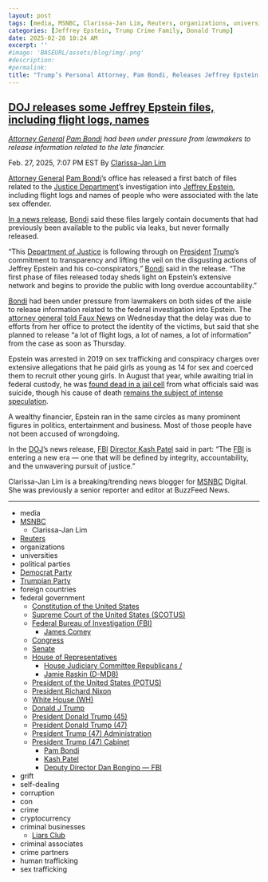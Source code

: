 ```yaml
---
layout: post
tags: [media, MSNBC, Clarissa-Jan Lim, Reuters, organizations, universities, political parties, Democrat Party, Trumpian Party, foreign countries, federal government, Constitution of the United States, Supreme Court of the United States (SCOTUS), Federal Bureau of Investigation (FBI), James Comey, Congress, Senate, House of Representatives, House Judiciary Committee Republicans /, Jamie Raskin (D-MD8), President of the United States (POTUS), President Richard Nixon, White House (WH), Donald J Trump, President Donald Trump (45), President Donald Trump (47), President Trump (47) Administration, President Trump (47) Cabinet, Pam Bondi, Kash Patel, Deputy Director Dan Bongino — FBI, grift, self-dealing, corruption, con, crime, cryptocurrency, criminal businesses, Liars Club, criminal associates, crime partners, human trafficking, sex trafficking]
categories: [Jeffrey Epstein, Trump Crime Family, Donald Trump]
date: 2025-02-28 10:24 AM
excerpt: ''
#image: 'BASEURL/assets/blog/img/.png'
#description:
#permalink:
title: "Trump’s Personal Attorney, Pam Bondi, Releases Jeffrey Epstein’s Flight Logs, Names"
---
```


## [DOJ releases some Jeffrey Epstein files, including flight logs, names](https://www.msnbc.com/top-stories/latest/jeffrey-epstein-flight-logs-names-attorney-general-pam-bondi-rcna194066)

*[Attorney General](https://www.justice.gov/) [Pam Bondi](https://www.justice.gov/ag/staff-profile/meet-attorney-general) had been under pressure from lawmakers to release information related to the late financier.*

Feb. 27, 2025, 7:07 PM EST
By [Clarissa-Jan Lim](https://www.msnbc.com/author/clarissa-jan-lim-ncpn1307846)

[Attorney General](https://www.justice.gov/) [Pam Bondi](https://www.msnbc.com/rachel-maddow-show/maddowblog/pam-bondi-brings-partisan-politics-back-attorney-generals-office-rcna193130)’s office has released a first batch of files related to the [Justice Department](https://www.justice.gov/)’s investigation into [Jeffrey Epstein](https://www.msnbc.com/opinion/msnbc-opinion/searching-jeffrey-epstein-docs-pacer-will-end-disappointment-rcna132184), including flight logs and names of people who were associated with the late sex offender.

[In a news release](https://www.justice.gov/opa/pr/attorney-general-pamela-bondi-releases-first-phase-declassified-epstein-files), [Bondi](https://www.justice.gov/ag/staff-profile/meet-attorney-general) said these files largely contain documents that had previously been available to the public via leaks, but never formally released.

“This [Department of Justice](https://www.justice.gov/) is following through on [President](https://www.justice.gov/) [Trump](https://www.donaldjtrump.com/)’s commitment to transparency and lifting the veil on the disgusting actions of Jeffrey Epstein and his co-conspirators,” [Bondi](https://www.justice.gov/ag/staff-profile/meet-attorney-general) said in the release. “The first phase of files released today sheds light on Epstein’s extensive network and begins to provide the public with long overdue accountability.”

[Bondi](https://www.justice.gov/ag/staff-profile/meet-attorney-general) had been under pressure from lawmakers on both sides of the aisle to release information related to the federal investigation into Epstein. The [attorney general](https://www.justice.gov/) [told Faux News](https://www.reuters.com/world/us/us-attorney-general-hopes-release-epstein-related-flight-logs-names-thursday-2025-02-27/) on Wednesday that the delay was due to efforts from her office to protect the identity of the victims, but said that she planned to release “a lot of flight logs, a lot of names, a lot of information” from the case as soon as Thursday.

Epstein was arrested in 2019 on sex trafficking and conspiracy charges over extensive allegations that he paid girls as young as 14 for sex and coerced them to recruit other young girls. In August that year, while awaiting trial in federal custody, he was [found dead in a jail cell](https://abcnews.go.com/US/jeffrey-epsteins-suicide-new-details-revealed/story?id=100405667) from what officials said was suicide, though his cause of death [remains the subject of intense speculation](https://www.msnbc.com/opinion/msnbc-opinion/jeffrey-epstein-death-fuels-many-conspiracy-theories-rcna92112).

A wealthy financier, Epstein ran in the same circles as many prominent figures in politics, entertainment and business. Most of those people have not been accused of wrongdoing.

In the [DOJ](https://www.justice.gov/)’s news release, [FBI](https://www.fbi.gov/) [Director Kash Patel](https://www.fbi.gov/about/leadership-and-structure/director-patel) said in part: “The [FBI](https://www.fbi.gov/) is entering a new era — one that will be defined by integrity, accountability, and the unwavering pursuit of justice.”

Clarissa-Jan Lim is a breaking/trending news blogger for [MSNBC](https://www.msnbc.com/) Digital. She was previously a senior reporter and editor at BuzzFeed News.

----
- media
- [MSNBC](https://www.msnbc.com/)
    - Clarissa-Jan Lim
- [Reuters](https://www.reuters.com/)
- organizations 
- universities 
- political parties 
- [Democrat Party](https://www.democrats.org/)
- [Trumpian Party](https://www.gop.com/)
- foreign countries 
- federal government 
    - [Constitution of the United States](https://constitution.congress.gov/)
    - [Supreme Court of the United States (SCOTUS)](https://www.supremecourt.gov/)
    - [Federal Bureau of Investigation (FBI)](https://www.fbi.gov/)
        - [James Comey](https://www.fbi.gov/history/directors/james-b-comey)
    - [Congress](https;//www.congress.gov/)
    - [Senate](https://www.senate.gov/)
    - [House of Representatives](https://www.house.gov/)
        - [House Judiciary Committee Republicans /](http://judiciary.house.gov/)
        - [Jamie Raskin (D-MD8)](https://raskin.house.gov/)
    - [President of the United States (POTUS)](https://www.whitehouse.gov/)
    - [President Richard Nixon](https://www.nixonlibrary.gov/)
    - [White House (WH)](https://www.whitehouse.gov/)
    - [Donald J Trump](https://www.donaldjtrump.com/)
    - [President Donald Trump (45)](https://trumpwhitehouse.archives.gov/)
    - [President Donald Trump (47)](https://www.whitehouse.gov/administration/donald-j-trump/)
    - [President Trump (47) Administration](https://www.whitehouse.gov/administration/)
    - [President Trump (47) Cabinet](https://www.whitehouse.gov/administration/the-cabinet/)
        - [Pam Bondi](https://www.justice.gov/ag/staff-profile/meet-attorney-general)
        - [Kash Patel](https://www.fbi.gov/about/leadership-and-structure/director-patel)
        - [Deputy Director Dan Bongino — FBI](https://www.fbi.gov/about/leadership-and-structure/deputy-director-dan-bongino)
- grift
- self-dealing
- corruption
- con
- crime
- cryptocurrency 
- criminal businesses
    - [Liars Club](https://truthsocial.com/)
- criminal associates
- crime partners
- human trafficking 
- sex trafficking 

